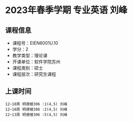 # 2023年春季学期 专业英语 刘峰






## 课程信息

- 课程号：EIEN6001U.10
- 学分：2
- 教学类型：理论课
- 开课单位：软件学院苏州
- 课程类别：硕士
- 课程层次：研究生课程

## 上课时间

```
12~18周 明德楼306 :1(4,5) 刘峰
12~18周 明德楼306 :2(4,5) 刘峰
12~13周 明德楼306 :5(4,5) 刘峰
```

